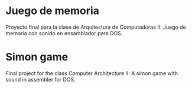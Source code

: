 # Juego de memoria
Proyecto final para la clase de Arquitectura de Computadoras II: Juego de memoria con sonido en ensamblador para DOS.

# Simon game
Final project for the class Computer Architecture II: A simon game with sound in assembler for DOS.

